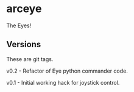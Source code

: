 arceye
======

The Eyes!

Versions
--------
These are git tags.

v0.2 - Refactor of Eye python commander code.

v0.1 - Initial working hack for joystick control.
